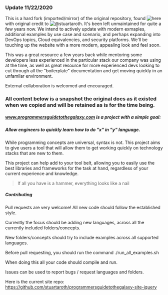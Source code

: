### Update 11/22/2020

This is a hard fork (imported/mirror) of the original repository, found ![here](https://github.com/stuartaroth/programmersguidetothegalaxy) with original credit to ![@stuartaroth](https://github.com/stuartaroth). It's been left unmaintained for quite a few years now. We intend to actively update with modern exmaples, additional examples by use case and scenario, and perhaps expanding into DevOps topics, Cloud equivalencies, and security platforms. We'll be touching up the website with a more modern, appealing look and feel soon. 

This was a great resource a few years back while mentoring some developers less experienced in the particular stack our company was using at the time, as well as great resource for more experienced devs looking to cut through all the "boilerplate" documentation and get moving quickly in an unfamilar environment.

External collaboration is welcomed and encouraged. 

### All content below is a snapshot the original docs as it existed when we copied and will be retained as is for the time being.

##### www.programmersguidetothegalaxy.com is a project with a simple goal:
##### Allow engineers to quickly learn how to do "x" in "y" language.

While programming concepts are universal, syntax is not. This project aims to give users a tool that will allow them to get working quickly on technology stacks that are new to them.

This project can help add to your tool belt, allowing you to easily use the best libraries and frameworks for the task at hand, regardless of your current experience and knowledge.

> If all you have is a hammer, everything looks like a nail

##### Contributing

Pull requests are very welcome! All new code should follow the established style.

Currently the focus should be adding new languages, across all the currently included folders/concepts.

New folders/concepts should try to include examples across all supported languages.

Before pull requesting, you should run the command ./run_all_examples.sh

When doing this all your code should compile and run.

Issues can be used to report bugs / request languages and folders.

Here is the current site repo:
https://github.com/stuartaroth/programmersguidetothegalaxy-site-jquery
